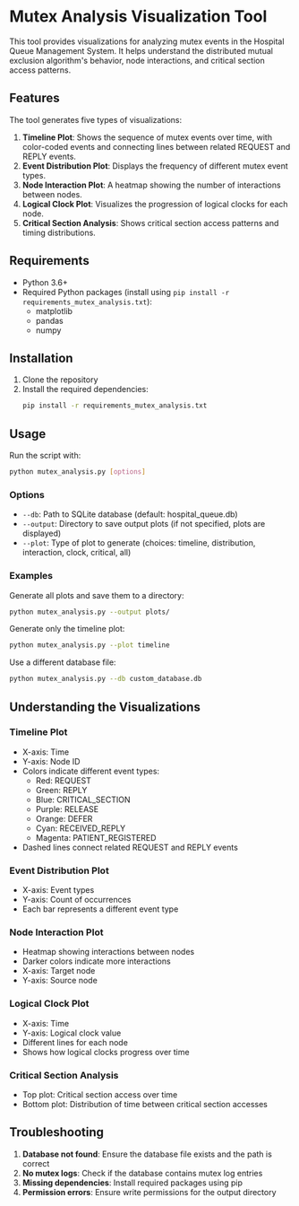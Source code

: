 # Mutex Analysis Visualization Tool

This tool provides visualizations for analyzing mutex events in the Hospital Queue Management System. It helps understand the distributed mutual exclusion algorithm's behavior, node interactions, and critical section access patterns.

## Features

The tool generates five types of visualizations:

1. **Timeline Plot**: Shows the sequence of mutex events over time, with color-coded events and connecting lines between related REQUEST and REPLY events.
2. **Event Distribution Plot**: Displays the frequency of different mutex event types.
3. **Node Interaction Plot**: A heatmap showing the number of interactions between nodes.
4. **Logical Clock Plot**: Visualizes the progression of logical clocks for each node.
5. **Critical Section Analysis**: Shows critical section access patterns and timing distributions.

## Requirements

- Python 3.6+
- Required Python packages (install using `pip install -r requirements_mutex_analysis.txt`):
  - matplotlib
  - pandas
  - numpy

## Installation

1. Clone the repository
2. Install the required dependencies:
   ```bash
   pip install -r requirements_mutex_analysis.txt
   ```

## Usage

Run the script with:
```bash
python mutex_analysis.py [options]
```

### Options

- `--db`: Path to SQLite database (default: hospital_queue.db)
- `--output`: Directory to save output plots (if not specified, plots are displayed)
- `--plot`: Type of plot to generate (choices: timeline, distribution, interaction, clock, critical, all)

### Examples

Generate all plots and save them to a directory:
```bash
python mutex_analysis.py --output plots/
```

Generate only the timeline plot:
```bash
python mutex_analysis.py --plot timeline
```

Use a different database file:
```bash
python mutex_analysis.py --db custom_database.db
```

## Understanding the Visualizations

### Timeline Plot
- X-axis: Time
- Y-axis: Node ID
- Colors indicate different event types:
  - Red: REQUEST
  - Green: REPLY
  - Blue: CRITICAL_SECTION
  - Purple: RELEASE
  - Orange: DEFER
  - Cyan: RECEIVED_REPLY
  - Magenta: PATIENT_REGISTERED
- Dashed lines connect related REQUEST and REPLY events

### Event Distribution Plot
- X-axis: Event types
- Y-axis: Count of occurrences
- Each bar represents a different event type

### Node Interaction Plot
- Heatmap showing interactions between nodes
- Darker colors indicate more interactions
- X-axis: Target node
- Y-axis: Source node

### Logical Clock Plot
- X-axis: Time
- Y-axis: Logical clock value
- Different lines for each node
- Shows how logical clocks progress over time

### Critical Section Analysis
- Top plot: Critical section access over time
- Bottom plot: Distribution of time between critical section accesses

## Troubleshooting

1. **Database not found**: Ensure the database file exists and the path is correct
2. **No mutex logs**: Check if the database contains mutex log entries
3. **Missing dependencies**: Install required packages using pip
4. **Permission errors**: Ensure write permissions for the output directory 